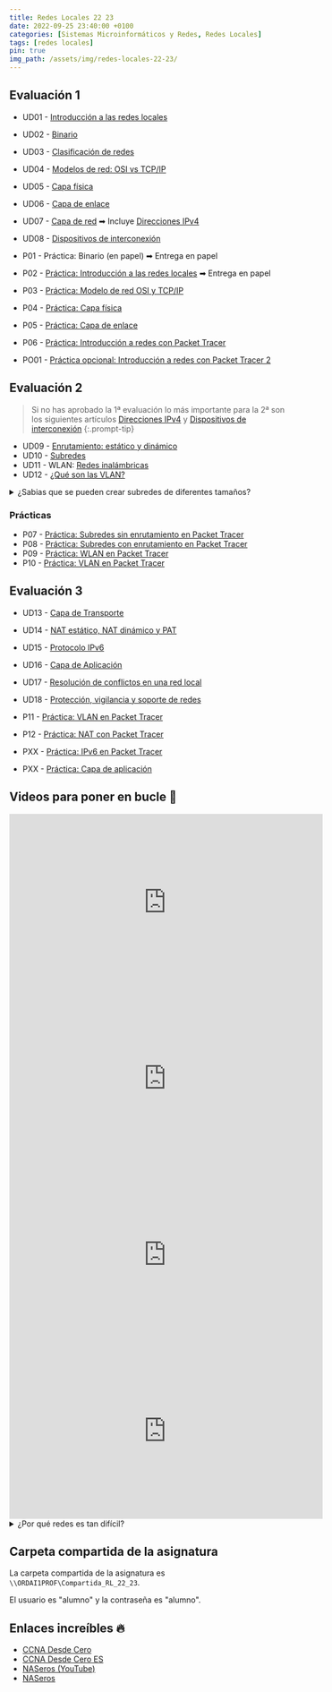 ```yaml
---
title: Redes Locales 22 23
date: 2022-09-25 23:40:00 +0100
categories: [Sistemas Microinformáticos y Redes, Redes Locales]
tags: [redes locales]
pin: true
img_path: /assets/img/redes-locales-22-23/
---
```


## Evaluación 1

- UD01 - [Introducción a las redes locales](/posts/introduccion-redes-locales/)
- UD02 - [Binario](/posts/binario/)
- UD03 - [Clasificación de redes](/posts/clasificacion-de-redes/)
- UD04 - [Modelos de red: OSI vs TCP/IP](/posts/modelos-red-osi-vs-tcp-ip/)
- UD05 - [Capa física](/posts/capa-fisica/)
- UD06 - [Capa de enlace](/posts/capa-enlace/)
- UD07 - [Capa de red](/posts/capa-red/) ➡ Incluye [Direcciones IPv4](/posts/direcciones-ipv4/)
- UD08 - [Dispositivos de interconexión](/posts/dispositivos-especificos-de-la-red-local/)

- P01 - Práctica: Binario (en papel) ➡ Entrega en papel
- P02 - [Práctica: Introducción a las redes locales](/posts/practica-introduccion-redes-locales/) ➡ Entrega en papel
- P03 - [Práctica: Modelo de red OSI y TCP/IP](/posts/practica-modelos-red-osi-vs-tcp-ip)
- P04 - [Práctica: Capa física](/posts/practica-capa-fisica/)
- P05 - [Práctica: Capa de enlace](/posts/practica-capa-enlace/)
- P06 - [Práctica: Introducción a redes con Packet Tracer](/posts/practica-introduccion-packet-tracer/)

- PO01 - [Práctica opcional: Introducción a redes con Packet Tracer 2](/posts/practica-opcional-introduccion-packet-tracer-2)

## Evaluación 2

> Si no has aprobado la 1ª evaluación lo más importante para la 2ª son los siguientes artículos [Direcciones IPv4](/posts/direcciones-ipv4/) y [Dispositivos de interconexión](/posts/dispositivos-especificos-de-la-red-local/)
{:.prompt-tip}

- UD09 - [Enrutamiento: estático y dinámico](/posts/enrutamiento/)
- UD10 - [Subredes](/posts/subredes/)
- UD11 - WLAN: [Redes inalámbricas](/posts/redes-inalambricas/)
- UD12 - [¿Qué son las VLAN?](/posts/vlan/)

<details class="card mb-2">
  <summary class="card-header question">¿Sabias que se pueden crear subredes de diferentes tamaños?</summary>
  <div class="card-body" markdown="1">

Puedes leer el artículo [Subredes VLSM](/posts/vlsm/) si quieres saber cómo.

<!-- Comentario para que no se descuajeringue la cosa -->
  </div>
</details>

### Prácticas

- P07 - [Práctica: Subredes sin enrutamiento en Packet Tracer](/posts/practica-packet-tracer-red-estatica/)
- P08 - [Práctica: Subredes con enrutamiento en Packet Tracer](/posts/practica-enrutamiento-con-packet-tracer/)
- P09 - [Práctica: WLAN en Packet Tracer](/posts/practica-wlan-packet-tracer/)
- P10 - [Práctica: VLAN en Packet Tracer](/posts/practica-vlan-packet-tracer/)

## Evaluación 3

- UD13 - [Capa de Transporte](/posts/capa-transporte)
- UD14 - [NAT estático, NAT dinámico y PAT](/posts/nat/)
- UD15 - [Protocolo IPv6](/posts/protocolo-ipv6/)
- UD16 - [Capa de Aplicación](/posts/capa-aplicacion/)
- UD17 - [Resolución de conflictos en una red local](/posts/resolucion-conflictos-lan)
- UD18 - [Protección, vigilancia y soporte de redes](/posts/proteccion-vigilancia-soporte-redes)

- P11 - [Práctica: VLAN en Packet Tracer](/posts/practica-vlan-packet-tracer)
- P12 - [Práctica: NAT con Packet Tracer](/posts/practica-nat-packet-tracer)
- PXX - [Práctica: IPv6 en Packet Tracer](/posts/practica-ipv6)
- PXX - [Práctica: Capa de aplicación](/posts/practica-capa-aplicacion/)

## Videos para poner en bucle 🔁

<iframe width="560" height="315" src="https://www.youtube.com/embed/gVUE2IDwWA0" title="YouTube video player" frameborder="0" allow="accelerometer; autoplay; clipboard-write; encrypted-media; gyroscope; picture-in-picture" allowfullscreen></iframe>

<iframe width="560" height="315" src="https://www.youtube.com/embed/HeZWcZmrQUY" title="YouTube video player" frameborder="0" allow="accelerometer; autoplay; clipboard-write; encrypted-media; gyroscope; picture-in-picture" allowfullscreen></iframe>

<iframe width="560" height="315" src="https://www.youtube.com/embed/iNh-62Mf0O4" title="YouTube video player" frameborder="0" allow="accelerometer; autoplay; clipboard-write; encrypted-media; gyroscope; picture-in-picture" allowfullscreen></iframe>

<iframe width="560" height="315" src="https://www.youtube.com/embed/4-ai8jlzcVo" title="YouTube video player" frameborder="0" allow="accelerometer; autoplay; clipboard-write; encrypted-media; gyroscope; picture-in-picture; web-share" allowfullscreen></iframe>

<details class="card mb-2">
  <summary class="card-header question">¿Por qué redes es tan difícil?</summary>
  <div class="card-body" markdown="1">

![Es tan difícil](memeCrying.jpg)

<!-- Comentario para que no se descuajeringue la cosa -->
  </div>
</details>

## Carpeta compartida de la asignatura

La carpeta compartida de la asignatura es `\\ORDAI1PROF\Compartida_RL_22_23`.

El usuario es "alumno" y la contraseña es "alumno".

## Enlaces increíbles 🔥

- [CCNA Desde Cero](https://ccnadesdecero.com/)
- [CCNA Desde Cero ES](https://ccnadesdecero.es/)
- [NASeros (YouTube)](https://www.youtube.com/c/Naseros)
- [NASeros](https://naseros.com/)
